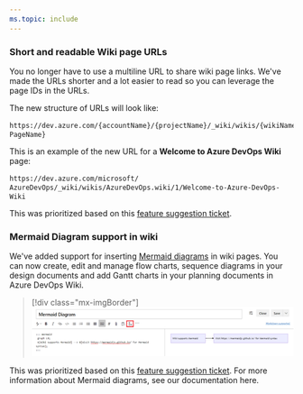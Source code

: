 ```yaml
---
ms.topic: include
---
```


### Short and readable Wiki page URLs

You no longer have to use a multiline URL to share wiki page links. We've made the URLs shorter and a lot easier to read so you can leverage the page IDs in the URLs. 

The new structure of URLs will look like:

```
https://dev.azure.com/{accountName}/{projectName}/_wiki/wikis/{wikiName}/{pageId}/{readableWiki PageName}
```
This is an example of the new URL for a **Welcome to Azure DevOps Wiki** page:

```
https://dev.azure.com/microsoft/ AzureDevOps/_wiki/wikis/AzureDevOps.wiki/1/Welcome-to-Azure-DevOps-Wiki
```

This was prioritized based on this [feature suggestion ticket](https://developercommunity.visualstudio.com/content/idea/365794/make-urls-human-readable.html).

### Mermaid Diagram support in wiki

We've added support for inserting [Mermaid diagrams](https://mermaidjs.github.io/#/README) in wiki pages. You can now create, edit and manage flow charts, sequence diagrams in your design documents and add Gantt charts in your planning documents in Azure DevOps Wiki.

> [!div class="mx-imgBorder"]
> ![Badge](../../_img/158_09.png)

This was prioritized based on this [feature suggestion ticket](https://developercommunity.visualstudio.com/content/idea/365751/wiki-mermaid-plantuml-support.html). For more information about Mermaid diagrams, see our documentation here.